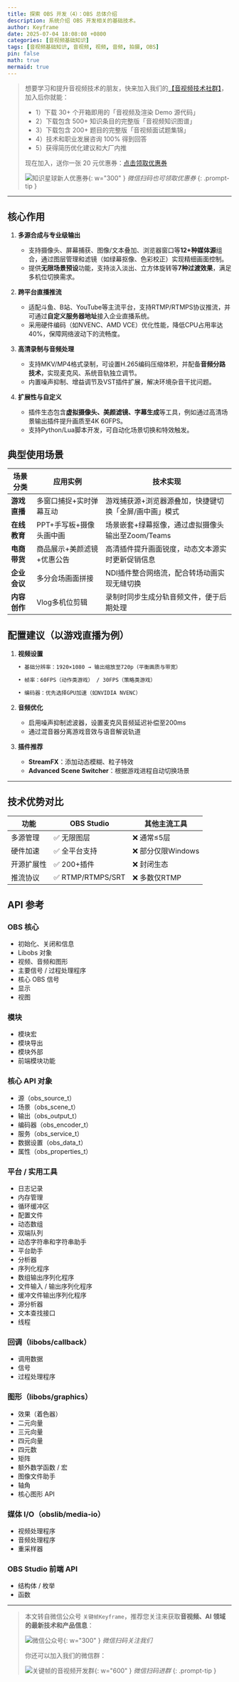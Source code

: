 ```yaml
---
title: 探索 OBS 开发（4）：OBS 总体介绍
description: 系统介绍 OBS 开发相关的基础技术。
author: Keyframe
date: 2025-07-04 18:08:08 +0800
categories: [音视频基础知识]
tags: [音视频基础知识, 音视频, 视频, 音频, 拍摄, OBS]
pin: false
math: true
mermaid: true
---
```


>想要学习和提升音视频技术的朋友，快来加入我们的<a href="https://t.zsxq.com/jRprT" target="_blank" rel="noopener noreferrer">【音视频技术社群】</a>，加入后你就能：
>
>- 1）下载 30+ 个开箱即用的「音视频及渲染 Demo 源代码」
>- 2）下载包含 500+ 知识条目的完整版「音视频知识图谱」
>- 3）下载包含 200+ 题目的完整版「音视频面试题集锦」
>- 4）技术和职业发展咨询 100% 得到回答
>- 5）获得简历优化建议和大厂内推
>  
>现在加入，送你一张 20 元优惠券：<a href="https://t.zsxq.com/jRprT" target="_blank" rel="noopener noreferrer">点击领取优惠券</a>
>
>![知识星球新人优惠券](assets/img/keyframe-zsxq-coupon.png){: w="300" }
>_微信扫码也可领取优惠券_
{: .prompt-tip }

---




## 核心作用

1. **多源合成与专业级输出**  
   - 支持摄像头、屏幕捕获、图像/文本叠加、浏览器窗口等**12+种媒体源**组合，通过图层管理和滤镜（如绿幕抠像、色彩校正）实现精细画面控制。  
   - 提供**无限场景预设**功能，支持淡入淡出、立方体旋转等**7种过渡效果**，满足多机位切换需求。

2. **跨平台直播推流**  
   - 适配斗鱼、B站、YouTube等主流平台，支持RTMP/RTMPS协议推流，并可通过**自定义服务器地址**接入企业直播系统。  
   - 采用硬件编码（如NVENC、AMD VCE）优化性能，降低CPU占用率达40%，保障网络波动下的流畅度。

3. **高清录制与音频处理**  
   - 支持MKV/MP4格式录制，可设置H.265编码压缩体积，并配备**音频分路技术**，实现麦克风、系统音轨独立调节。  
   - 内置噪声抑制、增益调节及VST插件扩展，解决环境杂音干扰问题。

4. **扩展性与自定义**  
   - 插件生态包含**虚拟摄像头、美颜滤镜、字幕生成**等工具，例如通过高清场景输出插件提升画质至4K 60FPS。  
   - 支持Python/Lua脚本开发，可自动化场景切换和特效触发。


## 典型使用场景

| 场景分类 | 应用实例 | 技术实现 |  
|---------|---------|---------|  
| **游戏直播** | 多窗口捕捉+实时弹幕互动 | 游戏捕获源+浏览器源叠加，快捷键切换「全屏/画中画」模式 |  
| **在线教育** | PPT+手写板+摄像头画中画 | 场景嵌套+绿幕抠像，通过虚拟摄像头输出至Zoom/Teams |  
| **电商带货** | 商品展示+美颜滤镜+优惠公告 | 高清插件提升画面锐度，动态文本源实时更新促销信息 |  
| **企业会议** | 多分会场画面拼接 | NDI插件整合网络流，配合转场动画实现无缝切换 |  
| **内容创作** | Vlog多机位剪辑 | 录制时同步生成分轨音频文件，便于后期处理 |  


## 配置建议（以游戏直播为例）

1. **视频设置**  
   ```markdown
   • 基础分辨率：1920×1080 → 输出缩放至720p（平衡画质与带宽）

   • 帧率：60FPS（动作类游戏） / 30FPS（策略类游戏）

   • 编码器：优先选择GPU加速（如NVIDIA NVENC）

   ```
2. **音频优化**  
   - 启用噪声抑制滤波器，设置麦克风音频延迟补偿至200ms  
   - 通过混音器分离游戏音效与语音解说轨道

3. **插件推荐**  
   - **StreamFX**：添加动态模糊、粒子特效  
   - **Advanced Scene Switcher**：根据游戏进程自动切换场景  

---

## 技术优势对比

| 功能       | OBS Studio  | 其他主流工具 |  
|------------|-------------|--------------|  
| 多源管理    | ✅ 无限图层  | ❌ 通常≤5层 |  
| 硬件加速    | ✅ 全平台支持 | ❌ 部分仅限Windows |  
| 开源扩展性  | ✅ 200+插件  | ❌ 封闭生态 |  
| 推流协议    | ✅ RTMP/RTMPS/SRT | ❌ 多数仅RTMP |  

## API 参考


### OBS 核心


- 初始化、关闭和信息
- Libobs 对象
- 视频、音频和图形
- 主要信号 / 过程处理程序
- 核心 OBS 信号
- 显示
- 视图

### 模块


- 模块宏
- 模块导出
- 模块外部
- 前端模块功能

### 核心 API 对象


- 源（obs_source_t）
- 场景（obs_scene_t）
- 输出（obs_output_t）
- 编码器（obs_encoder_t）
- 服务（obs_service_t）
- 数据设置（obs_data_t）
- 属性（obs_properties_t）

### 平台 / 实用工具


- 日志记录
- 内存管理
- 循环缓冲区
- 配置文件
- 动态数组
- 双端队列
- 动态字符串和字符串助手
- 平台助手
- 分析器
- 序列化程序
- 数组输出序列化程序
- 文件输入 / 输出序列化程序
- 缓冲文件输出序列化程序
- 源分析器
- 文本查找接口
- 线程

### 回调（libobs/callback）


- 调用数据
- 信号
- 过程处理程序

### 图形（libobs/graphics）


- 效果（着色器）
- 二元向量
- 三元向量
- 四元向量
- 四元数
- 矩阵
- 额外数学函数 / 宏
- 图像文件助手
- 轴角
- 核心图形 API

### 媒体 I/O（obslib/media-io）


- 视频处理程序
- 音频处理程序
- 重采样器

### OBS Studio 前端 API


- 结构体 / 枚举
- 函数

---

> 本文转自微信公众号 `关键帧Keyframe`，推荐您关注来获取**音视频、AI 领域的最新技术和产品信息**：
>
>![微信公众号](assets/img/keyframe-mp.jpg){: w="300" }
>_微信扫码关注我们_
>
>你还可以加入我们的微信群：
>
>![关键帧的音视频开发群](assets/img/av-wechat-group.jpg){: w="600" }
>_微信扫码进群_
{: .prompt-tip }

